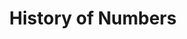 ---
id: fdc9082c-8cb7-43c3-b163-4b67e4f31d1f
blueprint: content
title: 'History of Numbers'
parent: 27805ab3-e794-4def-ac9d-86e555df719b
updated_by: 241dc15f-5b2a-47ac-9111-7bcf1230f589
updated_at: 1673322552
main_content:
  -
    text:
      -
        type: paragraph
        content:
          -
            type: text
            text: 'A graphic interpretation of the history of numbers was originally designed to accompany the article by Ramon Cardenas, published in the 1971 issue of the quarterly magazine by Peat, Marwick, Mitchell & Co. The image for the article caused a demand for extra copies; and when none were left PMM decided to publish a poster version of it.'
    type: text
    enabled: true
thumbnail_slides:
  - xgvxvxcv.jpeg
  - sgfsvxdv.jpeg
  - '--22HistNumPAGES.003-1660511169.jpeg'
---